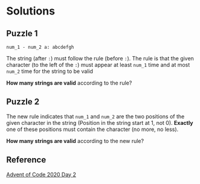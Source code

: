 # Solutions

## Puzzle 1

`num_1 - num_2 a: abcdefgh`

The string (after `:`) must follow the rule (before `:`). The rule is that the given character (to the left of the `:`) must appear at least `num_1` time and at most `num_2` time for the string to be valid

**How many strings are valid** according to the rule?

## Puzzle 2

The new rule indicates that `num_1` and `num_2` are the two positions of the given character in the string (Position in the string start at 1, not 0). **Exactly** one of these positions must contain the character (no more, no less).

**How many strings are valid** according to the new rule?

## Reference

[Advent of Code 2020 Day 2](https://adventofcode.com/2020/day/2 "AoC 2020 Day 2")

